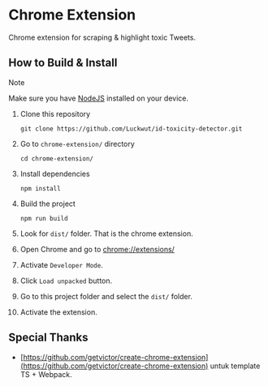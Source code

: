 # Chrome Extension

Chrome extension for scraping & highlight toxic Tweets.

## How to Build & Install
> [!NOTE]
> Make sure you have [NodeJS](https://nodejs.org/) installed on your device.

1. Clone this repository
    ```
    git clone https://github.com/Luckwut/id-toxicity-detector.git
    ```

2. Go to `chrome-extension/` directory
    ```
    cd chrome-extension/
    ```

3. Install dependencies
    ```
    npm install
    ```

4. Build the project
    ```
    npm run build
    ```

5. Look for `dist/` folder. That is the chrome extension.
6. Open Chrome and go to [chrome://extensions/](chrome://extensions/)
7. Activate `Developer Mode`.
8. Click `Load unpacked` button.
9. Go to this project folder and select the `dist/` folder.
10. Activate the extension.


## Special Thanks
- [https://github.com/getvictor/create-chrome-extension](https://github.com/getvictor/create-chrome-extension) untuk template TS + Webpack.
